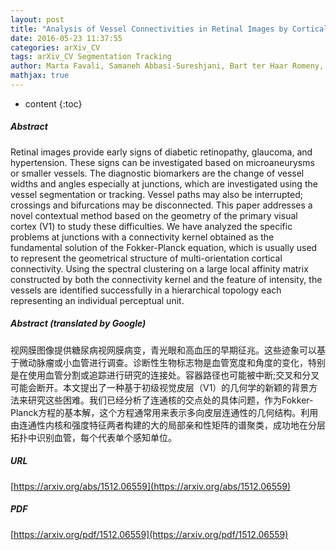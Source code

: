 ```yaml
---
layout: post
title: "Analysis of Vessel Connectivities in Retinal Images by Cortically Inspired Spectral Clustering"
date: 2016-05-23 11:37:55
categories: arXiv_CV
tags: arXiv_CV Segmentation Tracking
author: Marta Favali, Samaneh Abbasi-Sureshjani, Bart ter Haar Romeny, Alessandro Sarti
mathjax: true
---
```


* content
{:toc}

##### Abstract
Retinal images provide early signs of diabetic retinopathy, glaucoma, and hypertension. These signs can be investigated based on microaneurysms or smaller vessels. The diagnostic biomarkers are the change of vessel widths and angles especially at junctions, which are investigated using the vessel segmentation or tracking. Vessel paths may also be interrupted; crossings and bifurcations may be disconnected. This paper addresses a novel contextual method based on the geometry of the primary visual cortex (V1) to study these difficulties. We have analyzed the specific problems at junctions with a connectivity kernel obtained as the fundamental solution of the Fokker-Planck equation, which is usually used to represent the geometrical structure of multi-orientation cortical connectivity. Using the spectral clustering on a large local affinity matrix constructed by both the connectivity kernel and the feature of intensity, the vessels are identified successfully in a hierarchical topology each representing an individual perceptual unit.

##### Abstract (translated by Google)
视网膜图像提供糖尿病视网膜病变，青光眼和高血压的早期征兆。这些迹象可以基于微动脉瘤或小血管进行调查。诊断性生物标志物是血管宽度和角度的变化，特别是在使用血管分割或追踪进行研究的连接处。容器路径也可能被中断;交叉和分叉可能会断开。本文提出了一种基于初级视觉皮层（V1）的几何学的新颖的背景方法来研究这些困难。我们已经分析了连通核的交点处的具体问题，作为Fokker-Planck方程的基本解，这个方程通常用来表示多向皮层连通性的几何结构。利用由连通性内核和强度特征两者构建的大的局部亲和性矩阵的谱聚类，成功地在分层拓扑中识别血管，每个代表单个感知单位。

##### URL
[https://arxiv.org/abs/1512.06559](https://arxiv.org/abs/1512.06559)

##### PDF
[https://arxiv.org/pdf/1512.06559](https://arxiv.org/pdf/1512.06559)

